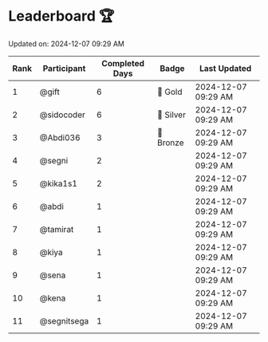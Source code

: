 # Leaderboard 🏆

Updated on: 2024-12-07 09:29 AM

| Rank | Participant       | Completed Days | Badge      | Last Updated         |
|------|-------------------|----------------|------------|----------------------|
| 1    | @gift             | 6              | 🏅 Gold     | 2024-12-07 09:29 AM |
| 2    | @sidocoder        | 6              | 🥈 Silver   | 2024-12-07 09:29 AM |
| 3    | @Abdi036          | 3              | 🥉 Bronze   | 2024-12-07 09:29 AM |
| 4    | @segni            | 2              |            | 2024-12-07 09:29 AM |
| 5    | @kika1s1          | 2              |            | 2024-12-07 09:29 AM |
| 6    | @abdi             | 1              |            | 2024-12-07 09:29 AM |
| 7    | @tamirat          | 1              |            | 2024-12-07 09:29 AM |
| 8    | @kiya             | 1              |            | 2024-12-07 09:29 AM |
| 9    | @sena             | 1              |            | 2024-12-07 09:29 AM |
| 10   | @kena             | 1              |            | 2024-12-07 09:29 AM |
| 11   | @segnitsega       | 1              |            | 2024-12-07 09:29 AM |
